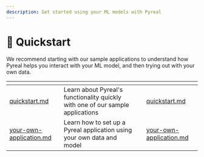 ```yaml
---
description: Get started using your ML models with Pyreal
---
```


# 🚀 Quickstart

We recommend starting with our sample applications to understand how Pyreal helps you interact with your ML model, and then trying out with your own data.

<table data-card-size="large" data-view="cards"><thead><tr><th></th><th></th><th></th><th data-hidden data-card-target data-type="content-ref"></th></tr></thead><tbody><tr><td><a data-mention href="../quickstart.md">quickstart.md</a></td><td>Learn about Pyreal's functionality quickly with one of our sample applications</td><td></td><td><a href="../quickstart.md">quickstart.md</a></td></tr><tr><td><a data-mention href="your-own-application.md">your-own-application.md</a></td><td>Learn how to set up a Pyreal application using your own data and model</td><td></td><td><a href="your-own-application.md">your-own-application.md</a></td></tr></tbody></table>

